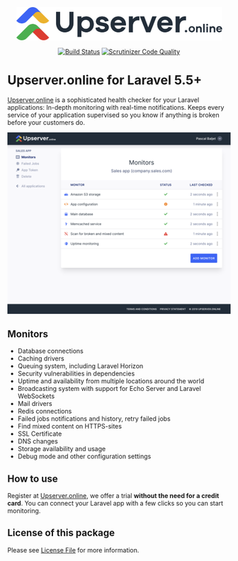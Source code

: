 <p align="center"><a href="https://upserver.online" target="_blank"><img src="https://raw.githubusercontent.com/UpserverOnline/core-laravel/master/logo.png" height="75" /></a></p>

<p align="center">
<a href="https://travis-ci.org/UpserverOnline/core-laravel"><img src="https://img.shields.io/travis/UpserverOnline/core-laravel/master.svg?style=flat-square" alt="Build Status"></a>
<a href="https://scrutinizer-ci.com/g/UpserverOnline/core-laravel/badges/quality-score.png?b=master"><img src="https://scrutinizer-ci.com/g/UpserverOnline/core-laravel/badges/quality-score.png?b=master" alt="Scrutinizer Code Quality"></a>
</p>

# Upserver.online for Laravel 5.5+

[Upserver.online](https://upserver.online) is a sophisticated health checker for your Laravel applications: In-depth monitoring with real-time notifications. Keeps every service of your application supervised so you know if anything is broken before your customers do.

![Upserver.online Screenshot](https://raw.githubusercontent.com/UpserverOnline/core-laravel/master/screenshot.png)

## Monitors

* Database connections
* Caching drivers
* Queuing system, including Laravel Horizon
* Security vulnerabilities in dependencies
* Uptime and availability from multiple locations around the world
* Broadcasting system with support for Echo Server and Laravel WebSockets
* Mail drivers
* Redis connections
* Failed jobs notifications and history, retry failed jobs
* Find mixed content on HTTPS-sites
* SSL Certificate
* DNS changes
* Storage availability and usage
* Debug mode and other configuration settings

## How to use

Register at [Upserver.online](https://upserver.online), we offer a trial **without the need for a credit card**. You can connect your Laravel app with a few clicks so you can start monitoring.

## License of this package

Please see [License File](LICENSE.md) for more information.
